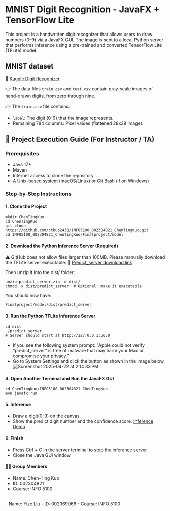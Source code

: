 # MNIST Digit Recognition - JavaFX + TensorFlow Lite

This project is a handwritten digit recognizer that allows users to draw numbers (0–9) via a JavaFX GUI. The image is sent to a local Python server that performs inference using a pre-trained and converted TensorFlow Lite (TFLite) model.

## MNIST dataset

🔗 [Kaggle Digit Recognizer](https://www.kaggle.com/competitions/digit-recognizer/overview)

👉 The data files `train.csv` and `test.csv` contain gray-scale images of hand-drawn digits, from zero through nine.

👉 The `train.csv` file contains:
- `label`: The digit (0-9) that the image represents.
- Remaining 784 columns: Pixel values (flattened 28x28 image).

## 🚀 Project Execution Guide (For Instructor / TA)

### Prerequisites
- Java 17+
- Maven
- Internet access to clone the repository
- A Unix-based system (macOS/Linux) or Git Bash (if on Windows)

### Step-by-Step Instructions

#### 1. Clone the Project

```
mkdir ChenTingKuo
cd ChenTingKuo
git clone https://github.com/ctkuo2438/INFO5100_002304821_ChenTingKuo.git
cd INFO5100_002304821_ChenTingKuo/Finalproject/model
```
#### 2. Download the Python Inference Server (Required)

⚠️ GitHub does not allow files larger than 100MB.
Please manually download the TFLite server executable:
🔗 [Predict_server download link](https://drive.google.com/file/d/1xvq_X0NxtxDpyRFEeoL05AlA6CV__moU/view?usp=drive_link)

Then unzip it into the dist/ folder:
```
unzip predict_server.zip -d dist/
chmod +x dist/predict_server  # Optional: make it executable
```
You should now have:
```
Finalproject/model/dist/predict_server
```
#### 3. Run the Python TFLite Inference Server
```
cd dist
./predict_server
# Server should start at http://127.0.0.1:5050

```
- If you see the following system prompt: "Apple could not verify “predict_server” is free of malware that may harm your Mac or compromise your privacy."
- Go to System Settings and click the button as shown in the image below.
![Screenshot 2025-04-22 at 2 14 33 PM](https://github.com/user-attachments/assets/823ed7a8-a30b-44e3-a8ef-95b309c88ab0)

#### 4. Open Another Terminal and Run the JavaFX GUI
```
cd ChenTingKuo/INFO5100_002304821_ChenTingKuo
mvn javafx:run
```
#### 5. Inference
- Draw a digit(0-9) on the canvas.
- Show the predict digit number and the confidence score.
[Inference Demo](https://drive.google.com/drive/folders/1PYl1CNd5Loe5H7hwOygpG5vszh7OxzJW?usp=drive_link)

#### 6. Finish
- Press Ctrl + C in the server terminal to stop the inference server
- Close the Java GUI window


#### 👨‍💻 Group Members
- Name: Chen-Ting Kuo
- ID: 002304821
- Course: INFO 5100
<br>
- Name: Yize Liu
- ID: 002369066
- Course: INFO 5100

